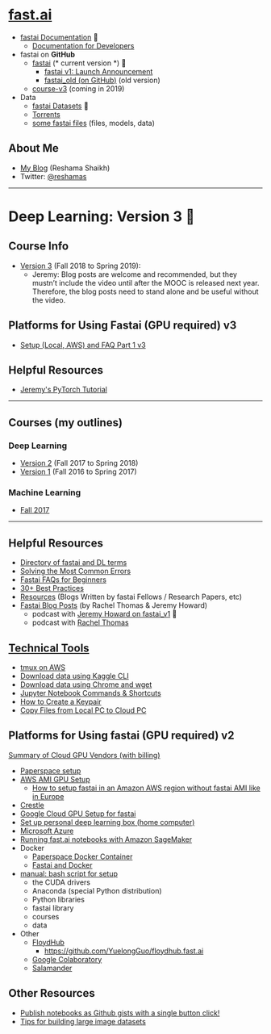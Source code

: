 # [fast.ai](http://www.fast.ai)
- [fastai Documentation](http://docs.fast.ai) :red_circle:
    - [Documentation for Developers](http://docs-dev.fast.ai)
- fastai on **GitHub**
    - [fastai](https://github.com/fastai/fastai) (* current version *) :red_circle:
        - [fastai v1: Launch Announcement](http://www.fast.ai/2018/10/02/fastai-ai/)
        - [fastai_old (on GitHub)](https://github.com/fastai/fastai_old) (old version)
    - [course-v3](https://github.com/fastai/course-v3) (coming in 2019)
- Data
    - [fastai Datasets](http://course.fast.ai/datasets) :red_circle:
    - [Torrents](http://academictorrents.com/browse.php?search=fastai&page=0)
    - [some fastai files](http://files.fast.ai) (files, models, data)

## About Me 
* [My Blog](https://reshamas.github.io) (Reshama Shaikh)
* Twitter: [@reshamas](https://twitter.com/reshamas)

---

# Deep Learning:  Version 3 :red_circle:

## Course Info
- [Version 3](fastai_dl_course_v3.md) (Fall 2018 to Spring 2019):  
    - Jeremy:  Blog posts are welcome and recommended, but they mustn’t include the video until after the MOOC is released next year. Therefore, the blog posts need to stand alone and be useful without the video.


## Platforms for Using Fastai (GPU required) v3
*  [Setup (Local, AWS) and FAQ Part 1 v3](https://forums.fast.ai/t/setup-local-aws-and-faq/25298)

## Helpful Resources
- [Jeremy's PyTorch Tutorial](https://github.com/fastai/fastai_old/blob/master/dev_nb/001a_nn_basics.ipynb) 


---
## Courses (my outlines)

### Deep Learning
- [Version 2](fastai_dl_course_v2.md) (Fall 2017 to Spring 2018)
- [Version 1](fastai_dl_course_v1.md) (Fall 2016 to Spring 2017)  

### Machine Learning
- [Fall 2017](fastai_ml_course.md)

---

## Helpful Resources
* [Directory of fastai and DL terms](fastai_dl_terms.md)
* [Solving the Most Common Errors](tips_troubleshooting.md)
* [Fastai FAQs for Beginners](tips_faq_beginners.md)
* [30+ Best Practices](http://forums.fast.ai/t/30-best-practices/12344)
* [Resources](resources.md) (Blogs Written by fastai Fellows / Research Papers, etc)
* [Fastai Blog Posts](http://www.fast.ai/topics/) (by Rachel Thomas & Jeremy Howard)
    - podcast with [Jeremy Howard on fastai_v1](https://twimlai.com/twiml-talk-186-the-fastai-v1-deep-learning-framework-with-jeremy-howard/) :red_circle:
    - podcast with [Rachel Thomas](https://twimlai.com/twiml-talk-138-practical-deep-learning-with-rachel-thomas/)


## [Technical Tools](tools/)
* [tmux on AWS](tools/tmux.md)
* [Download data using Kaggle CLI](tools/download_data_kaggle_cli.md)
* [Download data using Chrome and wget](tools/download_data_browser_curlwget.md)
* [Jupyter Notebook Commands & Shortcuts](tools/jupyter_notebook.md)
* [How to Create a Keypair](tools/create_keypair.md)
* [Copy Files from Local PC to Cloud PC](tools/copy_files_local_to_cloud.md)

## Platforms for Using fastai (GPU required) v2
[Summary of Cloud GPU Vendors (with billing)](https://github.com/binga/cloud-gpus)
* [Paperspace setup](tools/paperspace.md)
* [AWS AMI GPU Setup](tools/aws_ami_gpu_setup.md)  
    - [How to setup fastai in an Amazon AWS region without fastai AMI like in Europe](https://medium.com/@pierre_guillou/guide-install-fastai-in-any-aws-region-8f4fe29132e5)
* [Crestle](tools/crestle_run.md)
* [Google Cloud GPU Setup for fastai](https://medium.com/google-cloud/set-up-google-cloud-gpu-for-fast-ai-45a77fa0cb48)
* [Set up personal deep learning box (home computer)](tools/setup_personal_dl_box.md)
* [Microsoft Azure](https://medium.com/@manikantayadunanda/setting-up-deeplearning-machine-and-fast-ai-on-azure-a22eb6bd6429)
* [Running fast.ai notebooks with Amazon SageMaker](https://aws.amazon.com/blogs/machine-learning/running-fast-ai-notebooks-with-amazon-sagemaker/)
* Docker
    - [Paperspace Docker Container](https://hub.docker.com/r/paperspace/fastai/)
    - [Fastai and Docker](https://nji-syd.github.io/2018/03/26/up-and-running-with-fast-ai-and-docker/)
* [manual: bash script for setup](http://files.fast.ai/setup/paperspace)
  - the CUDA drivers
  - Anaconda (special Python distribution)
  - Python libraries
  - fastai library
  - courses
  - data  
* Other
  - [FloydHub](https://www.floydhub.com)
    - https://github.com/YuelongGuo/floydhub.fast.ai
  - [Google Colaboratory](https://colab.research.google.com/notebook#fileId=/v2/external/notebooks/welcome.ipynb)
  - [Salamander](http://forums.fast.ai/t/setup-on-salamander-cheaper-easier-than-aws/25427)

## Other Resources
- [Publish notebooks as Github gists with a single button click!](https://jupyter-contrib-nbextensions.readthedocs.io/en/latest/nbextensions/gist_it/readme.html)
- [Tips for building large image datasets](https://forums.fast.ai/t/tips-for-building-large-image-datasets/26688)





